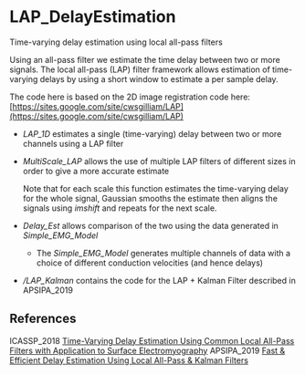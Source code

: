 # LAP_DelayEstimation
 Time-varying delay estimation using local all-pass filters

Using an all-pass filter we estimate the time delay between two or more signals. The local all-pass (LAP) filter framework allows estimation of time-varying delays by using a short window to estimate a per sample delay.

The code here is based on the 2D image registration code here: [https://sites.google.com/site/cwsgilliam/LAP](https://sites.google.com/site/cwsgilliam/LAP)

- _LAP_1D_ estimates a single (time-varying) delay between two or more channels using a LAP filter
- _MultiScale_LAP_ allows the use of multiple LAP filters of different sizes in order to give a more accurate estimate

  Note that for each scale this function estimates the time-varying delay for the whole signal, Gaussian smooths the estimate then aligns the signals using _imshift_ and repeats for the next scale.

- _Delay_Est_ allows comparison of the two using the data generated in _Simple_EMG_Model_
   - The _Simple_EMG_Model_ generates multiple channels of data with a choice of different conduction velocities (and hence delays)

- _/LAP_Kalman_ contains the code for the LAP + Kalman Filter described in APSIPA_2019


## References
 ICASSP_2018 [Time-Varying Delay Estimation Using Common Local All-Pass Filters with Application to Surface Electromyography](https://beteje.github.io/assets/pdf/2018_ICASSP.pdf)
 APSIPA_2019 [Fast & Efficient Delay Estimation Using Local All-Pass & Kalman Filters](https://beteje.github.io/assets/pdf/2019_APSIPA.pdf)
